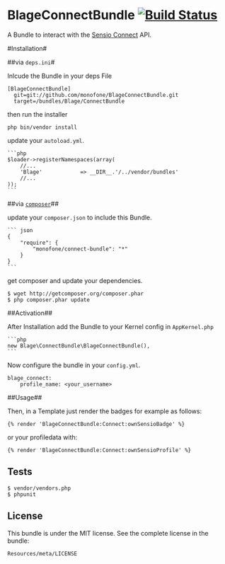 BlageConnectBundle [![Build Status](https://secure.travis-ci.org/digitalkaoz/BlageConnectBundle.png)](http://travis-ci.org/digitalkaoz/BlageConnectBundle)
==================

A Bundle to interact with the [Sensio Connect](https://connect.sensiolabs.com/) API.

#Installation#

##via `deps.ini`#

Inlcude the Bundle in your deps File

    [BlageConnectBundle]
      git=git://github.com/monofone/BlageConnectBundle.git
      target=/bundles/Blage/ConnectBundle

then run the installer

    php bin/vendor install

update your `autoload.yml`.

    ```php
    $loader->registerNamespaces(array(
        //...
        'Blage'            => __DIR__.'/../vendor/bundles'
        //...
    ));
    ```

##via [`composer`](https://github.com/composer/composer)##

update your `composer.json` to include this Bundle.

    ``` json
    {
        "require": {
            "monofone/connect-bundle": "*"
        }
    }
    ```

get composer and update your dependencies.

    $ wget http://getcomposer.org/composer.phar
    $ php composer.phar update


##Activation##

After Installation add the Bundle to your Kernel config in `AppKernel.php`

    ```php
    new Blage\ConnectBundle\BlageConnectBundle(),
    ```

Now configure the bundle in your `config.yml`.

    blage_connect:
        profile_name: <your_username>

##Usage##

Then, in a Template just render the badges for example as follows:

    {% render 'BlageConnectBundle:Connect:ownSensioBadge' %}

or your profiledata with:

    {% render 'BlageConnectBundle:Connect:ownSensioProfile' %}

Tests
-----

    $ vendor/vendors.php
    $ phpunit

License
-------

This bundle is under the MIT license. See the complete license in the bundle:

    Resources/meta/LICENSE
